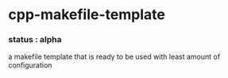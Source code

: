 # cpp-makefile-template
### status : alpha
a makefile template that is ready to be used with least amount of configuration
